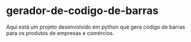 # gerador-de-codigo-de-barras
Aqui está um projeto desenvolvido em python que gera código de barras para os produtos de empresas e comércios.

